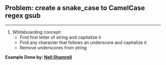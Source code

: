 ## Problem: create a snake_case to CamelCase regex gsub
---

1. Whiteboarding concept:
	* Find first letter of string and capitalize it
	* Find any character that follows an underscore and capitalize it
	* Remove underscores from string


**Example Done by: [Nell Shamrell](https://github.com/nellshamrell/snake_to_camel_case)**